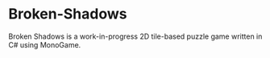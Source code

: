 # Broken-Shadows

Broken Shadows is a work-in-progress 2D tile-based puzzle game written in C# using MonoGame.
